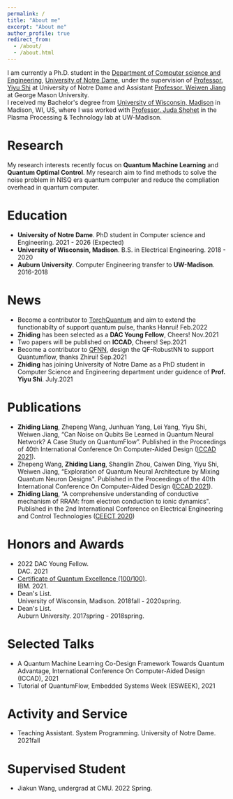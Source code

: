 ```yaml
---
permalink: /
title: "About me"
excerpt: "About me"
author_profile: true
redirect_from: 
  - /about/
  - /about.html
---
```

I am currently a Ph.D. student in the [Department of Computer science and Engineering](https://cse.nd.edu/), [University of Notre Dame](https://www.nd.edu//), under the supervision of [Professor. Yiyu Shi](https://engineering.nd.edu/faculty/yiyu-shi/) at University of Notre Dame and Assistant [Professor. Weiwen Jiang](https://jqub.github.io/) at George Mason University. <br> 
I received my Bachelor's degree from [University of Wisconsin, Madison](https://www.wisc.edu/) in Madison, WI, US, where I was worked with [Professor. Juda Shohet](https://directory.engr.wisc.edu/ece/Faculty/Shohet_J-/) in the Plasma Processing & Technology lab at UW-Madison.

# Research
My research interests recently focus on **Quantum Machine Learning** and **Quantum Optimal Control**. My research aim to find methods to solve the noise problem in NISQ era quantum computer and reduce the compliation overhead in quantum computer.

# Education

* **University of Notre Dame**. PhD student in Computer science and Engineering. 2021 - 2026 (Expected)
* **University of Wisconsin, Madison**. B.S. in Electrical Engineering. 2018 - 2020
* **Auburn University**. Computer Engineering transfer to **UW-Madison**. 2016-2018

# News

* Become a contributor to [TorchQuantum](https://github.com/mit-han-lab/torchquantum) and aim to extend the functionabilty of support quantum pulse, thanks Hanrui!     Feb.2022
* **Zhiding** has been selected as a **DAC Young Fellow**, Cheers!    Nov.2021         
* Two papers will be published on **ICCAD**, Cheers!    Sep.2021
* Become a contributor to [QFNN](https://github.com/JQub/qfnn), design the QF-RobustNN to support Quantumflow, thanks Zhirui!     Sep.2021
* **Zhiding** has joining University of Notre Dame as a PhD student in Computer Science and Engineering department under guidence of **Prof. Yiyu Shi**.    July.2021

# Publications
* **Zhiding Liang**, Zhepeng Wang, Junhuan Yang, Lei Yang, Yiyu Shi, Weiwen Jiang, “Can Noise on Qubits Be Learned in Quantum Neural Network? A Case Study on QuantumFlow”. Published in the Proceedings of 40th International Conference On
Computer-Aided Design ([ICCAD 2021](https://iccad.com/index.php/)).
* Zhepeng Wang, **Zhiding Liang**, Shanglin Zhou, Caiwen Ding, Yiyu Shi, Weiwen Jiang, “Exploration of Quantum Neural Architecture by Mixing Quantum Neuron Designs". Published in the Proceedings of the 40th International Conference On
Computer-Aided Design ([ICCAD 2021](https://iccad.com/index.php/)).
* **Zhiding Liang**, “A comprehensive understanding of conductive mechanism of RRAM: from electron conduction to ionic dynamics". Published in the 2nd International Conference on Electrical Engineering and Control Technologies ([CEECT 2020](https://www.ceect.org/))

# Honors and Awards
* 2022 DAC Young Fellow. <br> DAC. 2021
* [Certificate of Quantum Excellence (100/100)](https://jqub.github.io/2021/08/27/news_21_08_27-IBMQ/index.html). <br>IBM. 2021.
* Dean's List. <br> University of Wisconsin, Madison. 2018fall - 2020spring.
* Dean's List. <br> Auburn University. 2017spring - 2018spring.

# Selected Talks
* A Quantum Machine Learning Co-Design Framework Towards Quantum Advantage, International Conference On
Computer-Aided Design (ICCAD), 2021
* Tutorial of QuantumFlow, Embedded Systems Week (ESWEEK), 2021

# Activity and Service
* Teaching Assistant. System Programming. University of Notre Dame. 2021fall
<!---Experience--->

# Supervised Student
* Jiakun Wang, undergrad at CMU. 2022 Spring.

<script type="text/javascript" id="clustrmaps" src="//clustrmaps.com/map_v2.js?d=8KGfUL_pkV9DNQfD3UyZcaQHl9ii8VeCMgJUzJtERlg&cl=ffffff&w=a"></script>